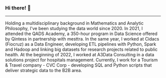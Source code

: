 ### Hi there! 👋

***

Holding a multidisciplinary background in Mathematics and Analytic Philosophy, I've been studying the data world since 2020. In 2021, I attended the QADS Academy, a 350-hour program in Data Science offered by Qintess in partnership with mesttra. In the same year, I worked at Cidacs (Fiocruz) as a Data Engineer, developing ETL pipelines with Python, Spark and Hadoop and linking big datasets for research projects related to public health. At the beginning of 2022, I worked at A3Data Consulting in a data solutions project for hospitals management. Currently, I work for a Tourism & Travel company - CVC Corp - developing SQL and Python scripts that deliver strategic data to the B2B area.
